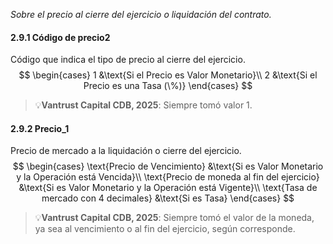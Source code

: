 *Sobre el precio al cierre del ejercicio o liquidación del contrato.*

#### 2.9.1 Código de precio2
Código que indica el tipo de precio al cierre del ejercicio. 
$$
\begin{cases}
    1 &\text{Si el Precio es Valor Monetario}\\
    2 &\text{Si el Precio es una Tasa (\%)}
 \end{cases}
 $$
> 💡**Vantrust Capital CDB, 2025**: Siempre tomó valor 1. 

#### 2.9.2 Precio_1
Precio de mercado a la liquidación o cierre del ejercicio.
$$
\begin{cases}
    \text{Precio de Vencimiento} &\text{Si es Valor Monetario y la Operación está Vencida}\\
    \text{Precio de moneda al fin del ejercicio} &\text{Si es Valor Monetario y la Operación está Vigente}\\
    \text{Tasa de mercado con 4 decimales} &\text{Si es Tasa}
\end{cases}
$$
> 💡**Vantrust Capital CDB, 2025**: Siempre tomó el valor de la moneda, ya sea al vencimiento o al fin del ejercicio, según corresponde. 